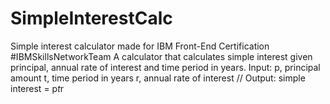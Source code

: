 # SimpleInterestCalc
Simple interest calculator made for IBM Front-End Certification #IBMSkillsNetworkTeam
    A calculator that calculates simple interest given principal, annual rate of interest and time period in years.
    Input:
       p, principal amount
       t, time period in years
       r, annual rate of interest 
       //
    Output:
       simple interest = p*t*r
